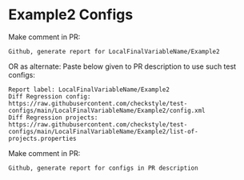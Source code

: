 # Example2 Configs
Make comment in PR:
```
Github, generate report for LocalFinalVariableName/Example2
```
OR as alternate:
Paste below given to PR description to use such test configs:
```
Report label: LocalFinalVariableName/Example2
Diff Regression config: https://raw.githubusercontent.com/checkstyle/test-configs/main/LocalFinalVariableName/Example2/config.xml
Diff Regression projects: https://raw.githubusercontent.com/checkstyle/test-configs/main/LocalFinalVariableName/Example2/list-of-projects.properties
```
Make comment in PR:
```
Github, generate report for configs in PR description
```
